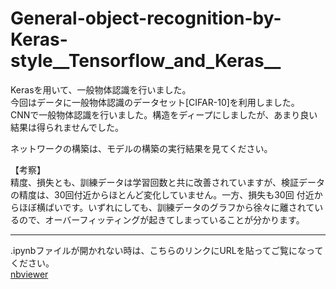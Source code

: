# General-object-recognition-by-Keras-style__Tensorflow_and_Keras__

Kerasを用いて、一般物体認識を行いました。  
今回はデータに一般物体認識のデータセット[CIFAR-10]を利用しました。  
CNNで一般物体認識を行いました。構造をディープにしましたが、あまり良い結果は得られませんでした。  

ネットワークの構築は、モデルの構築の実行結果を見てください。 

【考察】  
精度、損失とも、訓練データは学習回数と共に改善されていますが、検証データの精度は、30回付近からほとんど変化していません。一方、損失も30回
付近からほぼ横ばいです。いずれにしても、訓練データのグラフから徐々に離されているので、オーバーフィッティングが起きてしまっていることが分かります。

***
.ipynbファイルが開かれない時は、こちらのリンクにURLを貼ってご覧になってください。  
[nbviewer](https://nbviewer.jupyter.org/)
